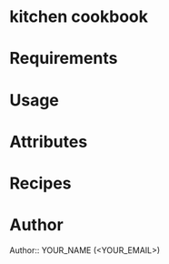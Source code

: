 # kitchen cookbook

# Requirements

# Usage

# Attributes

# Recipes

# Author

Author:: YOUR_NAME (<YOUR_EMAIL>)
